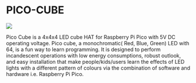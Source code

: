 # PICO-CUBE

<img src= "https://github.com/sbcshop/PICO-CUBE/blob/main/images/img1.png" />

Pico Cube is a 4x4x4 LED cube HAT for Raspberry Pi Pico with 5V DC operating voltage. Pico cube, a monochromatic( Red, Blue, Green) LED with 64, is a fun way to learn programming. It is designed to perform incandescent operations with low energy consumptions, robust outlook, and easy installation that make people/kids/users learn the effects of LED lights with a different pattern of colours via the combination of software and hardware i.e. Raspberry Pi Pico.
